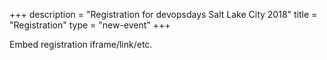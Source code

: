 +++
description = "Registration for devopsdays Salt Lake City 2018"
title = "Registration"
type = "new-event"
+++
<div style="width:100%; text-align:left;">

Embed registration iframe/link/etc.
</div></div>
</div>